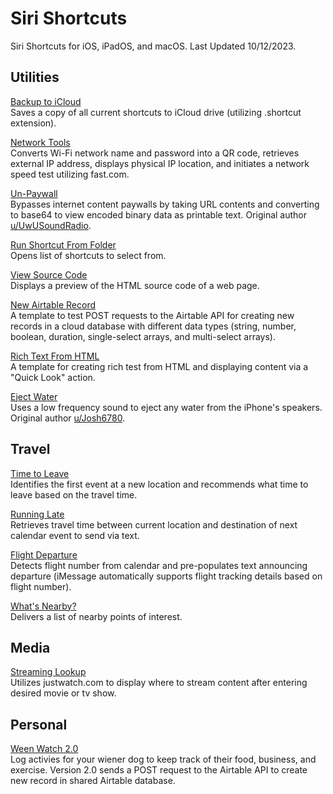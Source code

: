 # Siri Shortcuts
Siri Shortcuts for iOS, iPadOS, and macOS. 
Last Updated 10/12/2023.

## Utilities
[Backup to iCloud](https://www.icloud.com/shortcuts/569068864102446ebe48d742d82932cc) <br>
Saves a copy of all current shortcuts to iCloud drive (utilizing .shortcut extension).

[Network Tools](https://www.icloud.com/shortcuts/3f97dcfed3ed458991f072f3b30190de) <br>
Converts Wi-Fi network name and password into a QR code, retrieves external IP address, displays physical IP location, and initiates a network speed test utilizing fast.com.

[Un-Paywall](https://www.icloud.com/shortcuts/27c0b4b57d0a4af3a092cb144c923d93) <br>
Bypasses internet content paywalls by taking URL contents and converting to base64 to view encoded binary data as printable text. Original author [u/UwUSoundRadio](https://www.reddit.com/r/shortcuts/comments/da5jw7/paywall_bypass/).

[Run Shortcut From Folder]() <br>
Opens list of shortcuts to select from. 

[View Source Code](https://www.icloud.com/shortcuts/08a196774173491ab39ba3413db4a0dc) <br>
Displays a preview of the HTML source code of a web page.

[New Airtable Record](https://www.icloud.com/shortcuts/11257702a6304a7599cf7e70615a6cbb) <br>
A template to test POST requests to the Airtable API for creating new records in a cloud database with different data types (string, number, boolean, duration, single-select arrays, and multi-select arrays).

[Rich Text From HTML](https://www.icloud.com/shortcuts/2b95cc3a377643919ebfd76a471f946f) <br>
A template for creating rich test from HTML and displaying content via a "Quick Look" action.

[Eject Water](https://www.icloud.com/shortcuts/81cf12d2d2e946b0b9ac039980a1edfa) <br>
Uses a low frequency sound to eject any water from the iPhone's speakers. Original author [u/Josh6780](https://www.reddit.com/r/shortcuts/comments/9s6bng/eject_water_from_your_device_like_an_apple_watch/).

## Travel
[Time to Leave](https://www.icloud.com/shortcuts/4f0d371bd9404e3eb32c64fd8204b37a) <br>
Identifies the first event at a new location and recommends what time to leave based on the travel time.

[Running Late](https://www.icloud.com/shortcuts/b7bb45b362d74df4a1d69d21b61dad5d) <br>
Retrieves travel time between current location and destination of next calendar event to send via text.

[Flight Departure](https://www.icloud.com/shortcuts/d62d2e025be943649f965b7f01e8d584) <br>
Detects flight number from calendar and pre-populates text announcing departure (iMessage automatically supports flight tracking details based on flight number).

[What's Nearby?](https://www.icloud.com/shortcuts/971d8ececdfa445385c2257853b21573) <br>
Delivers a list of nearby points of interest.

## Media
[Streaming Lookup](https://www.icloud.com/shortcuts/c541857d503648719762870e1c8c3ca1) <br>
Utilizes justwatch.com to display where to stream content after entering desired movie or tv show.

## Personal
[Ween Watch 2.0](https://www.icloud.com/shortcuts/9b33f52caf364849abcae25a9f5bd333) <br>
Log activies for your wiener dog to keep track of their food, business, and exercise. Version 2.0 sends a POST request to the Airtable API to create new record in shared Airtable database.
